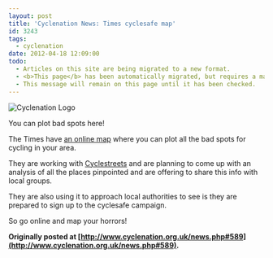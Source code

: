 ```yaml
---
layout: post
title: 'Cyclenation News: Times cyclesafe map'
id: 3243
tags:
  - cyclenation
date: 2012-04-18 12:09:00
todo:
  - Articles on this site are being migrated to a new format.
  - <b>This page</b> has been automatically migrated, but requires a manual check-&amp;-tune to ensure the format and links all work as expected.
  - This message will remain on this page until it has been checked.
---
```


![Cyclenation Logo](http://www.pompeybug.co.uk/wp-content/plugins/wp-cyclenation-news/cnlogo.jpg)<p>You can plot bad spots here!

The Times have [an online map](http://www.thetimes.co.uk/tto/public/cyclesafety/contact/ "times cyclesafe map") where you can plot all the bad spots for cycling in your area.

They are working with [Cyclestreets](http://www.cyclestreets.net/ "cyclestreets") and are planning to come up with an analysis of all the places pinpointed and are offering to share this info with local groups.

They are also using it to approach local authorities to see is they are prepared to sign up to the cyclesafe campaign.

So go online and map your horrors!

**Originally posted at [http://www.cyclenation.org.uk/news.php#589](http://www.cyclenation.org.uk/news.php#589).**
